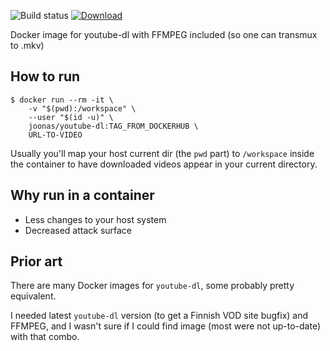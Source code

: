 ![Build status](https://github.com/joonas-fi/youtube-dl-docker/workflows/Build/badge.svg)
[![Download](https://img.shields.io/docker/pulls/joonas/youtube-dl.svg?style=for-the-badge)](https://hub.docker.com/r/joonas/youtube-dl/)

Docker image for youtube-dl with FFMPEG included (so one can transmux to .mkv)


How to run
----------

```console
$ docker run --rm -it \
	-v "$(pwd):/workspace" \
	--user "$(id -u)" \
	joonas/youtube-dl:TAG_FROM_DOCKERHUB \
	URL-TO-VIDEO
```

Usually you'll map your host current dir (the `pwd` part) to `/workspace` inside the container to
have downloaded videos appear in your current directory.


Why run in a container
----------------------

- Less changes to your host system
- Decreased attack surface


Prior art
---------

There are many Docker images for `youtube-dl`, some probably pretty equivalent.

I needed latest `youtube-dl` version (to get a Finnish VOD site bugfix) and FFMPEG, and I wasn't sure
if I could find image (most were not up-to-date) with that combo.
